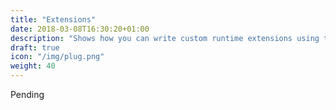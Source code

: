 ```yaml
---
title: "Extensions"
date: 2018-03-08T16:30:20+01:00
description: "Shows how you can write custom runtime extensions using the JavaScript API. Includes how to setup your environment and how to add the extensions to the console."
draft: true
icon: "/img/plug.png"
weight: 40
---
```

Pending